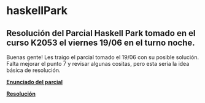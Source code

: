 # haskellPark
## Resolución del Parcial Haskell Park tomado en el curso K2053 el viernes 19/06 en el turno noche.

Buenas gente! Les traigo el parcial tomado el 19/06 con su posible solución. Falta mejorar el punto 7 y revisar algunas cositas, pero esta sería la idea básica de resolución.

[**Enunciado del parcial**](https://docs.google.com/document/d/1vtkBNspsGJZDgynXhY8ccN1lVEpwGonTCAlo2Zam3IE/edit)

[**Resolución**](https://github.com/brianUtn98/haskellPark/haskellPark.hs)
